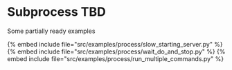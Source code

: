 # Subprocess TBD


Some partially ready examples

{% embed include file="src/examples/process/slow_starting_server.py" %}
{% embed include file="src/examples/process/wait_do_and_stop.py" %}
{% embed include file="src/examples/process/run_multiple_commands.py" %}

